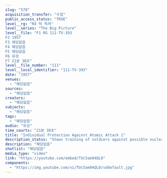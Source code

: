 ```yaml
---
slug: "578"
acquisition_transfer: "수집"
public_access_status: "TRUE"
level__rg: "R4 빅 픽쳐"
level__series: "The Big Picture"
level__file: "F1 RG 111-TV-393
F2 1957
F3 해당없음
F4 해당없음
F5 해당없음
F6 유성
F7 21분 38초"
level__file_number: "111"
level__local_identifier: "111-TV-393"
date: "1957"
venues: 
  - "해당없음"
sources: 
  - "해당없음"
creators: 
  - "해당없음"
subjects: 
  - "해당없음"
tags: 
  - "해당없음"
audio: "유성"
time_courts: "21분 38초"
title: "Individual Protection Against Atomic Attack 1"
description_status: "Shows training of soldiers against possible nuclear warfare. Familiarizes soldiers with actual atomic detonations, damage potentials and effective defense measures."
description: "해당없음"
shotlist: "해당없음"
media_type: "video"
link: "https://youtube.com/embed/TUc5am94QL0"
components: 
  - "https://img.youtube.com/vi/TUc5am94QL0/sddefault.jpg"
---
```

